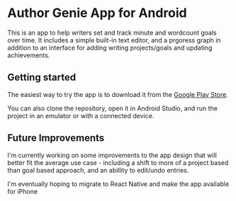 # Author Genie App for Android

This is an app to help writers set and track minute and wordcount goals over time. It includes a simple built-in text editor, and a prgoress graph in addition to an interface for adding writing projects/goals and updating achievements. 

## Getting started

The easiest way to try the app is to download it from the [Google Play Store](https://play.google.com/store/apps/details?id=com.ryanschafer.authorgenie3&hl=en_US&gl=US).

You can also clone the repository, open it in Android Studio, and run the project in an emulator or with a connected device.

## Future Improvements

I'm currently working on some improvements to the app design that will better fit the average use case - including a shift to more of a project based than goal based approach, and an abillity to edit/undo entries.

I'm eventually hoping to migrate to React Native and make the app available for iPhone
